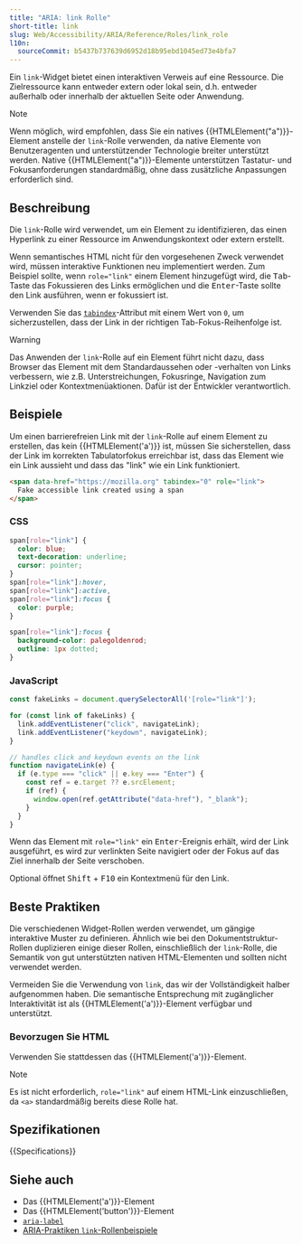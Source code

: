 ```yaml
---
title: "ARIA: link Rolle"
short-title: link
slug: Web/Accessibility/ARIA/Reference/Roles/link_role
l10n:
  sourceCommit: b5437b737639d6952d18b95ebd1045ed73e4bfa7
---
```


Ein `link`-Widget bietet einen interaktiven Verweis auf eine Ressource. Die Zielressource kann entweder extern oder lokal sein, d.h. entweder außerhalb oder innerhalb der aktuellen Seite oder Anwendung.

> [!NOTE]
> Wenn möglich, wird empfohlen, dass Sie ein natives {{HTMLElement("a")}}-Element anstelle der `link`-Rolle verwenden, da native Elemente von Benutzeragenten und unterstützender Technologie breiter unterstützt werden. Native {{HTMLElement("a")}}-Elemente unterstützen Tastatur- und Fokusanforderungen standardmäßig, ohne dass zusätzliche Anpassungen erforderlich sind.

## Beschreibung

Die `link`-Rolle wird verwendet, um ein Element zu identifizieren, das einen Hyperlink zu einer Ressource im Anwendungskontext oder extern erstellt.

Wenn semantisches HTML nicht für den vorgesehenen Zweck verwendet wird, müssen interaktive Funktionen neu implementiert werden. Zum Beispiel sollte, wenn `role="link"` einem Element hinzugefügt wird, die <kbd>Tab</kbd>-Taste das Fokussieren des Links ermöglichen und die <kbd>Enter</kbd>-Taste sollte den Link ausführen, wenn er fokussiert ist.

Verwenden Sie das [`tabindex`](/de/docs/Web/HTML/Reference/Global_attributes/tabindex)-Attribut mit einem Wert von `0`, um sicherzustellen, dass der Link in der richtigen Tab-Fokus-Reihenfolge ist.

> [!WARNING]
> Das Anwenden der `link`-Rolle auf ein Element führt nicht dazu, dass Browser das Element mit dem Standardaussehen oder -verhalten von Links verbessern, wie z.B. Unterstreichungen, Fokusringe, Navigation zum Linkziel oder Kontextmenüaktionen. Dafür ist der Entwickler verantwortlich.

## Beispiele

Um einen barrierefreien Link mit der `link`-Rolle auf einem Element zu erstellen, das kein {{HTMLElement('a')}} ist, müssen Sie sicherstellen, dass der Link im korrekten Tabulatorfokus erreichbar ist, dass das Element wie ein Link aussieht und dass das "link" wie ein Link funktioniert.

```html
<span data-href="https://mozilla.org" tabindex="0" role="link">
  Fake accessible link created using a span
</span>
```

### CSS

```css
span[role="link"] {
  color: blue;
  text-decoration: underline;
  cursor: pointer;
}
span[role="link"]:hover,
span[role="link"]:active,
span[role="link"]:focus {
  color: purple;
}

span[role="link"]:focus {
  background-color: palegoldenrod;
  outline: 1px dotted;
}
```

### JavaScript

```js
const fakeLinks = document.querySelectorAll('[role="link"]');

for (const link of fakeLinks) {
  link.addEventListener("click", navigateLink);
  link.addEventListener("keydown", navigateLink);
}

// handles click and keydown events on the link
function navigateLink(e) {
  if (e.type === "click" || e.key === "Enter") {
    const ref = e.target ?? e.srcElement;
    if (ref) {
      window.open(ref.getAttribute("data-href"), "_blank");
    }
  }
}
```

Wenn das Element mit `role="link"` ein <kbd>Enter</kbd>-Ereignis erhält, wird der Link ausgeführt, es wird zur verlinkten Seite navigiert oder der Fokus auf das Ziel innerhalb der Seite verschoben.

Optional öffnet <kbd>Shift</kbd> + <kbd>F10</kbd> ein Kontextmenü für den Link.

## Beste Praktiken

Die verschiedenen Widget-Rollen werden verwendet, um gängige interaktive Muster zu definieren. Ähnlich wie bei den Dokumentstruktur-Rollen duplizieren einige dieser Rollen, einschließlich der `link`-Rolle, die Semantik von gut unterstützten nativen HTML-Elementen und sollten nicht verwendet werden.

Vermeiden Sie die Verwendung von `link`, das wir der Vollständigkeit halber aufgenommen haben. Die semantische Entsprechung mit zugänglicher Interaktivität ist als {{HTMLElement('a')}}-Element verfügbar und unterstützt.

### Bevorzugen Sie HTML

Verwenden Sie stattdessen das {{HTMLElement('a')}}-Element.

> [!NOTE]
> Es ist nicht erforderlich, `role="link"` auf einem HTML-Link einzuschließen, da `<a>` standardmäßig bereits diese Rolle hat.

## Spezifikationen

{{Specifications}}

## Siehe auch

- Das {{HTMLElement('a')}}-Element
- Das {{HTMLElement('button')}}-Element
- [`aria-label`](/de/docs/Web/Accessibility/ARIA/Reference/Attributes/aria-label)
- [ARIA-Praktiken `link`-Rollenbeispiele](https://www.w3.org/WAI/ARIA/apg/patterns/link/examples/link/)
